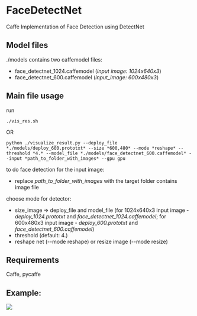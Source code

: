 # FaceDetectNet
Caffe Implementation of Face Detection using DetectNet

## Model files
./models contains two caffemodel files:
- face_detectnet_1024.caffemodel (*input image: 1024x640x3*) 
- face_detectnet_600.caffemodel (*input_image: 600x480x3*)

## Main file usage
run 
```
./vis_res.sh 
```
OR 
```
python ./visualize_result.py --deploy_file *./models/deploy_600.prototxt* --size *600,480* --mode *reshape* --threshold *4.* --model_file *./models/face_detectnet_600.caffemodel* --input *path_to_folder_with_images* --gpu gpu 
```

to do face detection for the input image:

- replace *path_to_folder_with_images* with the target folder contains image file 

choose mode for detector: 

- size_image => deploy_file and model_file (for 1024x640x3 input image - *deploy_1024.prototxt* and *face_detectnet_1024.caffemodel*; 
for 600x480x3 input image - *deploy_600.prototxt* and *face_detectnet_600.caffemodel*)
- threshold (default: 4.) 
- reshape net (--mode reshape) or resize image (--mode resize)

## Requirements
Caffe, pycaffe

## Example:
<p align="left">  <img src="https://github.com/NIIAS3050/FaceDetectNet/blob/master/examples/result_img.png"></p>
